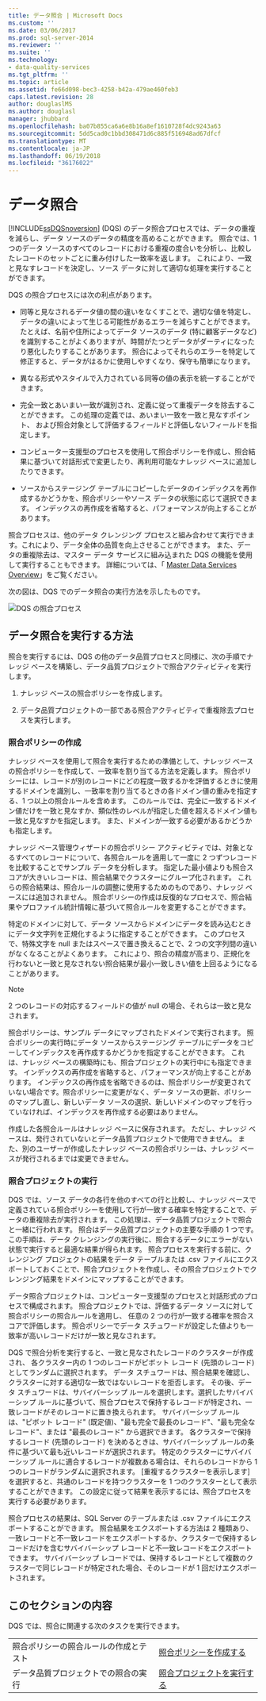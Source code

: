 ```yaml
---
title: データ照合 | Microsoft Docs
ms.custom: ''
ms.date: 03/06/2017
ms.prod: sql-server-2014
ms.reviewer: ''
ms.suite: ''
ms.technology:
- data-quality-services
ms.tgt_pltfrm: ''
ms.topic: article
ms.assetid: fe66d098-bec3-4258-b42a-479ae460feb3
caps.latest.revision: 28
author: douglaslMS
ms.author: douglasl
manager: jhubbard
ms.openlocfilehash: ba07b855ca6a6e8b16a8ef1610728f4dc9243a63
ms.sourcegitcommit: 5dd5cad0c1bbd308471d6c885f516948ad67dfcf
ms.translationtype: MT
ms.contentlocale: ja-JP
ms.lasthandoff: 06/19/2018
ms.locfileid: "36176022"
---
```

# <a name="data-matching"></a>データ照合
  [!INCLUDE[ssDQSnoversion](../includes/ssdqsnoversion-md.md)] (DQS) のデータ照合プロセスでは、データの重複を減らし、データ ソースのデータの精度を高めることができます。 照合では、1 つのデータ ソースのすべてのレコードにおける重複の度合いを分析し、比較したレコードのセットごとに重み付けした一致率を返します。 これにより、一致と見なすレコードを決定し、ソース データに対して適切な処理を実行することができます。  
  
 DQS の照合プロセスには次の利点があります。  
  
-   同等と見なされるデータ値の間の違いをなくすことで、適切な値を特定し、データの違いによって生じる可能性があるエラーを減らすことができます。 たとえば、名前や住所によってデータ ソースのデータ (特に顧客データなど) を識別することがよくありますが、時間がたつとデータがダーティになったり悪化したりすることがあります。 照合によってそれらのエラーを特定して修正すると、データがはるかに使用しやすくなり、保守も簡単になります。  
  
-   異なる形式やスタイルで入力されている同等の値の表示を統一することができます。  
  
-   完全一致とあいまい一致が識別され、定義に従って重複データを除去することができます。 この処理の定義では、あいまい一致を一致と見なすポイント、 および照合対象として評価するフィールドと評価しないフィールドを指定します。  
  
-   コンピューター支援型のプロセスを使用して照合ポリシーを作成し、照合結果に基づいて対話形式で変更したり、再利用可能なナレッジ ベースに追加したりできます。  
  
-   ソースからステージング テーブルにコピーしたデータのインデックスを再作成するかどうかを、照合ポリシーやソース データの状態に応じて選択できます。 インデックスの再作成を省略すると、パフォーマンスが向上することがあります。  
  
 照合プロセスは、他のデータ クレンジング プロセスと組み合わせて実行できます。これにより、データ全体の品質を向上させることができます。 また、データの重複除去は、マスター データ サービスに組み込まれた DQS の機能を使用して実行することもできます。 詳細については、「 [Master Data Services Overview](../master-data-services/master-data-services-overview-mds.md)」をご覧ください。  
  
 次の図は、DQS でのデータ照合の実行方法を示したものです。  
  
 ![DQS の照合プロセス](../../2014/data-quality-services/media/dqs-matchingprocess.gif "DQS の照合プロセス")  
  
##  <a name="How"></a> データ照合を実行する方法  
 照合を実行するには、DQS の他のデータ品質プロセスと同様に、次の手順でナレッジ ベースを構築し、データ品質プロジェクトで照合アクティビティを実行します。  
  
1.  ナレッジ ベースの照合ポリシーを作成します。  
  
2.  データ品質プロジェクトの一部である照合アクティビティで重複除去プロセスを実行します。  
  
###  <a name="Policy"></a> 照合ポリシーの作成  
 ナレッジ ベースを使用して照合を実行するための準備として、ナレッジ ベースの照合ポリシーを作成して、一致率を割り当てる方法を定義します。 照合ポリシーには、レコードが別のレコードにどの程度一致するかを評価するときに使用するドメインを識別し、一致率を割り当てるときの各ドメイン値の重みを指定する、1 つ以上の照合ルールを含めます。 このルールでは、完全に一致するドメイン値だけを一致と見なすか、類似性のレベルが指定した値を超えるドメイン値も一致と見なすかを指定します。 また、ドメインが一致する必要があるかどうかも指定します。  
  
 ナレッジ ベース管理ウィザードの照合ポリシー アクティビティでは、対象となるすべてのレコードについて、各照合ルールを適用して一度に 2 つずつレコードを比較することでサンプル データを分析します。 指定した最小値よりも照合スコアが大きいレコードは、照合結果でクラスターにグループ化されます。 これらの照合結果は、照合ルールの調整に使用するためのものであり、ナレッジ ベースには追加されません。 照合ポリシーの作成は反復的なプロセスで、照合結果やプロファイル統計情報に基づいて照合ルールを変更することができます。  
  
 特定のドメインに対して、データ ソースからドメインにデータを読み込むときにデータ文字列を正規化するように指定することができます。 このプロセスで、特殊文字を null またはスペースで置き換えることで、2 つの文字列間の違いがなくなることがよくあります。 これにより、照合の精度が高まり、正規化を行わないと一致と見なされない照合結果が最小一致しきい値を上回るようになることがあります。  
  
> [!NOTE]  
>  2 つのレコードの対応するフィールドの値が null の場合、それらは一致と見なされます。  
  
 照合ポリシーは、サンプル データにマップされたドメインで実行されます。 照合ポリシーの実行時にデータ ソースからステージング テーブルにデータをコピーしてインデックスを再作成するかどうかを指定することができます。 これは、ナレッジ ベースの構築時にも、照合プロジェクトの実行中にも指定できます。 インデックスの再作成を省略すると、パフォーマンスが向上することがあります。 インデックスの再作成を省略できるのは、照合ポリシーが変更されていない場合です。照合ポリシーに変更がなく、データ ソースの更新、ポリシーのマップし直し、新しいデータ ソースの選択、新しいドメインのマップを行っていなければ、インデックスを再作成する必要はありません。  
  
 作成した各照合ルールはナレッジ ベースに保存されます。 ただし、ナレッジ ベースは、発行されていないとデータ品質プロジェクトで使用できません。 また、別のユーザーが作成したナレッジ ベースの照合ポリシーは、ナレッジ ベースが発行されるまでは変更できません。  
  
###  <a name="Project"></a> 照合プロジェクトの実行  
 DQS では、ソース データの各行を他のすべての行と比較し、ナレッジ ベースで定義されている照合ポリシーを使用して行が一致する確率を特定することで、データの重複除去が実行されます。 この処理は、データ品質プロジェクトで照合と一緒に行われます。 照合はデータ品質プロジェクトの主要な手順の 1 つです。 この手順は、データ クレンジングの実行後に、照合するデータにエラーがない状態で実行すると最適な結果が得られます。 照合プロセスを実行する前に、クレンジング プロジェクトの結果をデータ テーブルまたは .csv ファイルにエクスポートしておくことで、照合プロジェクトを作成し、その照合プロジェクトでクレンジング結果をドメインにマップすることができます。  
  
 データ照合プロジェクトは、コンピューター支援型のプロセスと対話形式のプロセスで構成されます。 照合プロジェクトでは、評価するデータ ソースに対して照合ポリシーの照合ルールを適用し、 任意の 2 つの行が一致する確率を照合スコアで評価します。 照合ポリシーでデータ スチュワードが設定した値よりも一致率が高いレコードだけが一致と見なされます。  
  
 DQS で照合分析を実行すると、一致と見なされたレコードのクラスターが作成され、 各クラスター内の 1 つのレコードがピボット レコード (先頭のレコード) としてランダムに選択されます。 データ スチュワードは、照合結果を確認し、クラスターに対する適切な一致ではないレコードを拒否します。 その後、データ スチュワードは、サバイバーシップ ルールを選択します。選択したサバイバーシップ ルールに基づいて、照合プロセスで保持するレコードが特定され、一致レコードがそのレコードに置き換えられます。 サバイバーシップ ルールは、"ピボット レコード" (既定値)、"最も完全で最長のレコード"、"最も完全なレコード"、または "最長のレコード" から選択できます。 各クラスターで保持するレコード (先頭のレコード) を決めるときは、サバイバーシップ ルールの条件に基づいて最も近いレコードが選択されます。 特定のクラスターにサバイバーシップ ルールに適合するレコードが複数ある場合は、それらのレコードから 1 つのレコードがランダムに選択されます。 [重複するクラスターを表示します] を選択すると、共通のレコードを持つクラスターを 1 つのクラスターとして表示することができます。 この設定に従って結果を表示するには、照合プロセスを実行する必要があります。  
  
 照合プロセスの結果は、SQL Server のテーブルまたは .csv ファイルにエクスポートすることができます。 照合結果をエクスポートする方法は 2 種類あり、一致レコードと不一致レコードをエクスポートするか、クラスターで保持するレコードだけを含むサバイバーシップ レコードと不一致レコードをエクスポートできます。 サバイバーシップ レコードでは、保持するレコードとして複数のクラスターで同じレコードが特定された場合、そのレコードが 1 回だけエクスポートされます。  
  
## <a name="in-this-section"></a>このセクションの内容  
 DQS では、照合に関連する次のタスクを実行できます。  
  
|||  
|-|-|  
|照合ポリシーの照合ルールの作成とテスト|[照合ポリシーを作成する](../../2014/data-quality-services/create-a-matching-policy.md)|  
|データ品質プロジェクトでの照合の実行|[照合プロジェクトを実行する](../../2014/data-quality-services/run-a-matching-project.md)|  
  
  